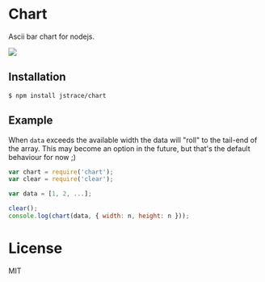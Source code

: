 
# Chart

  Ascii bar chart for nodejs.

  ![](https://dl.dropboxusercontent.com/u/6396913/misc/Screen%20Shot%202014-02-27%20at%208.56.42%20AM.png)

## Installation

```
$ npm install jstrace/chart
```

## Example

 When `data` exceeds the available width the data will "roll" to the tail-end
 of the array. This may become an option in the future, but that's the default
 behaviour for now ;)

```js
var chart = require('chart');
var clear = require('clear');

var data = [1, 2, ...];

clear();
console.log(chart(data, { width: n, height: n }));
```

# License

  MIT
